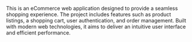 This is an eCommerce web application designed to provide a seamless shopping experience. The project includes features such as product listings, a shopping cart, user authentication, and order management. Built with modern web technologies, it aims to deliver an intuitive user interface and efficient performance.
